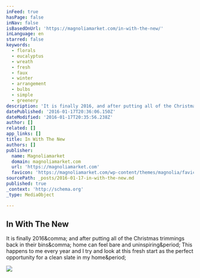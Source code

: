 ```yaml
---
inFeed: true
hasPage: false
inNav: false
isBasedOnUrl: 'https://magnoliamarket.com/in-with-the-new/'
inLanguage: en
starred: false
keywords:
  - florals
  - eucalyptus
  - wreath
  - fresh
  - faux
  - winter
  - arrangement
  - bulbs
  - simple
  - greenery
description: 'It is finally 2016, and after putting all of the Christmas trimmings back in their bins, home can feel bare and uninspiring. This happens to me every year and I try and look at this fresh start as the perfect opportunity for a clean slate in my home.'
datePublished: '2016-01-17T20:36:06.150Z'
dateModified: '2016-01-17T20:35:56.238Z'
author: []
related: []
app_links: []
title: In With The New
authors: []
publisher:
  name: Magnoliamarket
  domain: magnoliamarket.com
  url: 'https://magnoliamarket.com'
  favicon: 'https://magnoliamarket.com/wp-content/themes/magnolia/favicon.ico'
sourcePath: _posts/2016-01-17-in-with-the-new.md
published: true
_context: 'http://schema.org'
_type: MediaObject

---
```

<article style=""><h1>In With The New</h1><p>It is finally 2016&amp;comma; and after putting all of the Christmas trimmings back in their bins&amp;comma; home can feel bare and uninspiring&amp;period; This happens to me every year and I try and look at this fresh start as the perfect opportunity for a clean slate in my home&amp;period;</p><img src="https://magnoliamarket.com/wp-content/uploads/2016/01/JAN2016_BLOG-102-of-191-1011x1024.jpg" /></article>